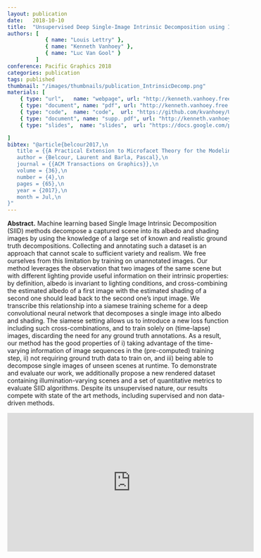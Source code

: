 ```yaml
---
layout: publication
date:   2018-10-10
title:  "Unsupervised Deep Single-Image Intrinsic Decomposition using Illumination-Varying Image Sequences"
authors: [
            { name: "Louis Lettry" },
            { name: "Kenneth Vanhoey" },
			{ name: "Luc Van Gool" }
         ]
conference: Pacific Graphics 2018
categories: publication
tags: published
thumbnail: "/images/thumbnails/publication_IntrinsicDecomp.png"
materials: [
    { type: "url",   name: "webpage", url: "http://kenneth.vanhoey.free.fr/index.php?page=research&lang=en#LVvG18b" },
    { type: "document", name: "pdf", url: "http://kenneth.vanhoey.free.fr/data/research/LVvG18b.pdf" },
    { type: "code",  name: "code",  url: "https://github.com/kvanhoey/UnsupervisedIntrinsicDecomposition" },
    { type: "document", name: "supp. pdf", url: "http://kenneth.vanhoey.free.fr/data/research/LVvG18b_supplemental.zip" },
    { type: "slides",  name: "slides",  url: "https://docs.google.com/presentation/d/13E5Tog95OU4xokwIb_GZxIvQJ3h0B1AdMbiiMYmsdJo/" }

]
bibtex: "@article{belcour2017,\n
   title = {{A Practical Extension to Microfacet Theory for the Modeling of Varying Iridescence}},\n
   author = {Belcour, Laurent and Barla, Pascal},\n
   journal = {{ACM Transactions on Graphics}},\n
   volume = {36},\n
   number = {4},\n
   pages = {65},\n
   year = {2017},\n
   month = Jul,\n
}"
---
```


<p>
<strong>Abstract.</strong>
Machine learning based Single Image Intrinsic Decomposition (SIID) methods decompose a captured scene into its albedo and shading images by using the knowledge of a large set of known and realistic ground truth decompositions. Collecting and annotating such a dataset is an approach that cannot scale to sufficient variety and realism. We free ourselves from this limitation by training on unannotated images. Our method leverages the observation that two images of the same scene but with different lighting provide useful information on their intrinsic properties: by definition, albedo is invariant to lighting conditions, and cross-combining the estimated albedo of a first image with the estimated shading of a second one should lead back to the second one’s input image. We transcribe this relationship into a siamese training scheme for a deep convolutional neural network that decomposes a single image into albedo and shading. The siamese setting allows us to introduce a new loss function including such cross-combinations, and to train solely on (time-lapse) images, discarding the need for any ground truth annotations. As a result, our method has the good properties of i) taking advantage of the time-varying information of image sequences in the (pre-computed) training step, ii) not requiring ground truth data to train on, and iii) being able to decompose single images of unseen scenes at runtime. To demonstrate and evaluate our work, we additionally propose a new rendered dataset containing illumination-varying scenes and a set of quantitative metrics to evaluate SIID algorithms. Despite its unsupervised nature, our results compete with state of the art methods, including supervised and non data-driven methods. 
</p>

<center>
<iframe width="560" height="315" src="https://www.youtube.com/embed/tTip4UnAZfA" frameborder="0" allow="accelerometer; autoplay; encrypted-media; gyroscope; picture-in-picture" allowfullscreen></iframe>
</center>
